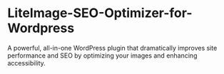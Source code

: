 # LiteImage-SEO-Optimizer-for-Wordpress
A powerful, all-in-one WordPress plugin that dramatically improves site performance and SEO by optimizing your images and enhancing accessibility.
